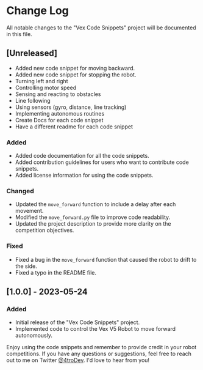 # Change Log

All notable changes to the "Vex Code Snippets" project will be documented in this file.

## [Unreleased]
- Added new code snippet for moving backward.
- Added new code snippet for stopping the robot.
- Turning left and right
- Controlling motor speed
- Sensing and reacting to obstacles
- Line following
- Using sensors (gyro, distance, line tracking)
- Implementing autonomous routines
- Create Docs for each code snippet
- Have a different readme for each code snippet
### Added


- Added code documentation for all the code snippets.
- Added contribution guidelines for users who want to contribute code snippets.
- Added license information for using the code snippets.

### Changed

- Updated the `move_forward` function to include a delay after each movement.
- Modified the `move_forward.py` file to improve code readability.
- Updated the project description to provide more clarity on the competition objectives.

### Fixed

- Fixed a bug in the `move_forward` function that caused the robot to drift to the side.
- Fixed a typo in the README file.

## [1.0.0] - 2023-05-24

### Added

- Initial release of the "Vex Code Snippets" project.
- Implemented code to control the Vex V5 Robot to move forward autonomously.

Enjoy using the code snippets and remember to provide credit in your robot competitions. If you have any questions or suggestions, feel free to reach out to me on Twitter [@4troDev](https://twitter.com/4troDev). I'd love to hear from you!